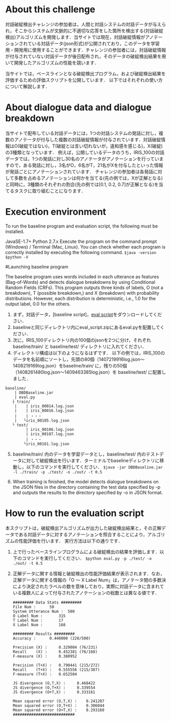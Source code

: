 # About this challenge

対話破綻検出チャレンジの参加者は，人間と対話システムの対話データが与えられ，そこからシステムが文脈的に不適切な応答をした箇所を検出する(対話破綻検出)アルゴリズムを開発します．当サイトでは現在，対話破綻情報がアノテーションされている対話データ(json形式)が公開されており，このデータを学習用・開発用に使用することができます．チャレンジの参加者には，対話破綻情報が付与されていない対話データが後日配布され，そのデータの破綻検出結果を用いて開発したアルゴリズムの性能を競います．

当サイトでは，ベースラインとなる破綻検出プログラム，および破綻検出結果を評価するための評価スクリプトを公開しています．
以下ではそれぞれの使い方について解説します．


# About dialogue data and dialogue breakdown

当サイトで配布している対話データには，1つの対話システムの発話に対し，複数のアノテータが付与した複数の対話破綻情報が付与されています．対話破綻情報はO(破綻ではない)，T(破綻とは言い切れないが，違和感を感じる)，X(破綻)の3種類となっています．
例えば，公開しているデータのうち，IRIS_100の対話データでは，1つの発話に対し30名のアノテータがアノテーションを行っていますので，ある発話に対し，3名がO，6名がT，21名がXを付与したといった情報が発話ごとにアノテーションされています．
チャレンジの参加者は各発話に対して多数を占めるアノテーションは何かを当てる(先の例では，Xが正解となる)と同時に，3種類のそれぞれの割合(先の例では[0.1, 0.2, 0.7]が正解となる)を当てるタスクに取り組むことになります．


# Execution environment

To run the baseline program and evaluation script, the following must be installed.

JavaSE-1.7+
Python 2.7.x
Execute the program on the command prompt (Windows) / Terminal (Mac, Linux). 
You can check whether each program is correctly installed by executing the following command.
`$java -version`
`$python -V`


#Launching baseline program

The baseline program uses words included in each utterance as features (Bag-of-Words) and detects dialogue breakdowns by using Conditional Random Fields (CRFs).
This program outputs three kinds of labels, O (not a breakdown), T (possible breakdown,) and X (breakdown) with probability distributions.
However, each distribution is deterministic, i.e., 1.0 for the output label, 0.0 for the others.

1. まず，対話データ，[baseline script]，[eval script]をダウンロードしてください．
2. baselineと同じディレクトリ内にeval_script.zipにあるeval.pyを配置してください．
3. 次に，IRIS_100ディレクトリ内の100個のjsonを2つに分け，それぞれ baseline/train/ と baseline/test/ ディレクトリに入れてください．
4. ディレクトリ構成は以下のようになるはずです． 以下の例では，IRIS_100のデータを名前順にソートし，先頭の80個（1407219916log.json～1408219169log.json）をbaseline/train/ に，残りの50個（1408261480log.json～1409463385log.json）を baseline/test/ に配置しました．
~~~~
baseline/
    | DBDBaseline.jar 
    | eval.py
   ├ train/
    |    | iris_00014.log.json
    |    | iris_00016.log.json
    |    | ・・・
    |   └iris_00105.log.json
   └ test/
         | iris_00106.log.json
         | iris_00107.log.json
         | ・・・
        └iris_00161.log.json
~~~~
5. baseline/train/ 内のデータを学習データとし，baseline/test/ 内のテストデータに対して破綻検出を行います．ターミナルでbaselineディレクトリに移動し，以下のコマンドを実行してください．
	`$java -jar DBDBaseline.jar -l ./train/ -p ./test/ -o ./out/ -t 0.5`

6. When training is finished, the model detects dialogue breakdowns on the JSON files in the directory containing the test data specified by -p and outputs the results to the directory specified by -o in JSON format.

[baseline]:https://github.com/dbd-challenge/dbdc3/tree/master/prog/crf_baseline  "baseline"
[eval script]:https://github.com/dbd-challenge/dbdc3/tree/master/prog/eval_script "eval script"


# How to run the evaluation script
本スクリプトは，破綻検出アルゴリズムが出力した破綻検出結果と，その正解データである対話データに対するアノテーションを照合することにより，アルゴリズムの性能評価を行います．
実行方法は以下の通りです．

1. 上で行ったベースラインプログラムによる破綻検出の結果を評価します．以下のコマンドを実行してください．
`$python eval.py -p ./test/ -o ./out/ -t 0.5`

2. 正解データに関する情報と破綻検出の性能評価結果が表示されます．なお，正解データに関する情報の「O ～ X Label Num」は，アノテータ間の多数決により決定されたラベルの数を意味しており，実際に対話データに含まれている複数人によって付与されたアノテーションの総数とは異なる値です．
	~~~~
	######### Data Stats #########
	File Num : 		50
	System Utterance Num : 	500
	O Label Num : 		315
	T Label Num : 		17
	X Label Num : 		168

	######### Results #########
	Accuracy : 		0.440000 (220/500)

	Precision (X) : 	0.329004 (76/231)
	Recall    (X) : 	0.452381 (76/168)
	F-measure (X) : 	0.380952

	Precision (T+X) : 	0.790441 (215/272)
	Recall    (T+X) : 	0.555556 (215/387)
	F-measure (T+X) : 	0.652504

	JS divergence (O,T,X) : 	0.468422
	JS divergence (O,T+X) : 	0.339554
	JS divergence (O+T,X) : 	0.333161

	Mean squared error (O,T,X) : 	0.241287
	Mean squared error (O,T+X) : 	0.306044
	Mean squared error (O+T,X) : 	0.293160
	###########################
	~~~~
